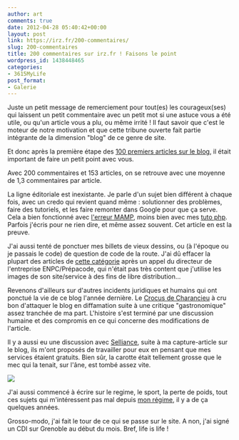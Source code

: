 ```yaml
---
author: art
comments: true
date: 2012-04-28 05:40:42+00:00
layout: post
link: https://irz.fr/200-commentaires/
slug: 200-commentaires
title: 200 commentaires sur irz.fr ! Faisons le point
wordpress_id: 1438448465
categories:
- 3615MyLife
post_format:
- Galerie
---
```


Juste un petit message de remerciement pour tout(es) les courageux(ses) qui laissent un petit commentaire avec un petit mot si une astuce vous a été utile, ou qu'un article vous a plu, ou même irrité ! Il faut savoir que c'est le moteur de notre motivation et que cette tribune ouverte fait partie intégrante de la dimension "blog" de ce genre de site.

Et donc après la première étape des [100 premiers articles sur le blog](http://irz.fr/100/), il était important de faire un petit point avec vous.

Avec 200 commentaires et 153 articles, on se retrouve avec une moyenne de 1,3 commentaires par article.

La ligne éditoriale est inexistante. Je parle d'un sujet bien différent à chaque fois, avec un credo qui revient quand même : solutionner des problèmes, faire des tutoriels, et les faire remonter dans Google pour que ça serve. Cela a bien fonctionné avec [l'erreur MAMP](http://irz.fr/memo-mamp-resoudre-error-could-not-connect-to-mysql-server/), moins bien avec mes [tuto php](https://irz.fr/recherche?q=php). Parfois j'écris pour ne rien dire, et même assez souvent. Cet article en est la preuve.

J'ai aussi tenté de ponctuer mes billets de vieux dessins, ou (à l'époque ou je passais le code) de question de code de la route. J'ai dû effacer la plupart des articles de [cette catégorie](https://irz.fr/) après un appel du directeur de l'entreprise ENPC/Prépacode, qui n'était pas très content que j'utilise les images de son site/service à des fins de libre distribution...

Revenons d'ailleurs sur d'autres incidents juridiques et humains qui ont ponctué la vie de ce blog l'année dernière. Le [Crocus de Charancieu](https://irz.fr/recherche?q=crocus) à cru bon d'attaquer le blog en diffamation suite à une critique "gastronomique" assez tranchée de ma part. L'histoire s'est terminé par une discussion humaine et des compromis en ce qui concerne des modifications de l'article.

Il y a aussi eu une discussion avec [Selliance](http://irz.fr/selliance/), suite à ma capture-article sur le blog, ils m'ont proposés de travailler pour eux en pensant que mes services étaient gratuits. Bien sûr, la carotte était tellement grosse que le mec qui la tenait, sur l'âne, est tombé assez vite.

[![](https://static.irz.fr/2012/04/ane-carotte-baton.jpg)](https://static.irz.fr/2012/04/ane-carotte-baton.jpg)

J'ai aussi commencé à écrire sur le regime, le sport, la perte de poids, tout ces sujets qui m'intéressent pas mal depuis [mon régime](http://irz.fr/bien-dans-son-corps-perdre-du-poids-mais-comment-1/), il y a de ça quelques années.

Grosso-modo, j'ai fait le tour de ce qui se passe sur le site. A non, j'ai signé un CDI sur Grenoble au début du mois. Bref, life is life !
